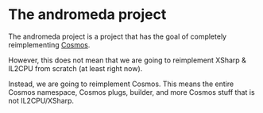 # The andromeda project

The andromeda project is a project that has the goal of completely reimplementing [Cosmos](https://github.com/CosmosOS/Cosmos).

However, this does not mean that we are going to reimplement XSharp & IL2CPU from scratch (at least right now).

Instead, we are going to reimplement Cosmos. This means the entire Cosmos namespace, Cosmos plugs, builder, and more Cosmos stuff that is not IL2CPU/XSharp.
